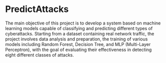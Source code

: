 # PredictAttacks
The main objective of this project is to develop a system based on machine learning models capable of classifying and predicting different types of cyberattacks. Starting from a dataset containing real network traffic, the project involves data analysis and preparation, the training of various models including Random Forest, Decision Tree, and MLP (Multi-Layer Perceptron), with the goal of evaluating their effectiveness in detecting eight different classes of attacks.
